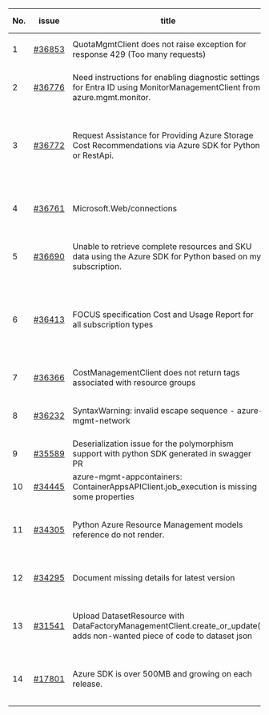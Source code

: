 | No. | issue | title | labels | assignees | bot advice | created date |
| ------ | ------ | ------ | ------ | ------ | ------ | :-----: |
|1|[#36853](https://github.com/Azure/azure-sdk-for-python/issues/36853)|QuotaMgmtClient does not raise exception for response 429 (Too many requests)|question, Mgmt, customer-reported, needs-team-attention|msyyc||2024-08-12|
|2|[#36776](https://github.com/Azure/azure-sdk-for-python/issues/36776)|Need instructions for enabling diagnostic settings for Entra ID using MonitorManagementClient from azure.mgmt.monitor.|question, Service Attention, Mgmt, customer-reported, needs-team-attention|ChenxiJiang333, msyyc|new comment|2024-08-06|
|3|[#36772](https://github.com/Azure/azure-sdk-for-python/issues/36772)|Request Assistance for Providing Azure Storage Cost Recommendations via Azure SDK for Python or RestApi.|question, Service Attention, Mgmt, customer-reported, needs-author-feedback, Cost Management - UsageDetailsAndExport|msyyc||2024-08-06|
|4|[#36761](https://github.com/Azure/azure-sdk-for-python/issues/36761)|Microsoft.Web/connections|question, Logic App, Service Attention, Mgmt, customer-reported, needs-team-attention|msyyc||2024-08-05|
|5|[#36690](https://github.com/Azure/azure-sdk-for-python/issues/36690)|Unable to retrieve complete resources and SKU data using the Azure SDK for Python based on my subscription.|question, Mgmt, customer-reported, needs-author-feedback, Resources|msyyc||2024-07-31|
|6|[#36413](https://github.com/Azure/azure-sdk-for-python/issues/36413)|FOCUS specification Cost and Usage Report for all subscription types|question, Service Attention, Mgmt, customer-reported, no-recent-activity, needs-author-feedback, Consumption - UsageDetailsAndExport|msyyc||2024-07-10|
|7|[#36366](https://github.com/Azure/azure-sdk-for-python/issues/36366)|CostManagementClient does not return tags associated with resource groups|question, Service Attention, Mgmt, customer-reported|msyyc|no reply > 7|2024-07-05|
|8|[#36232](https://github.com/Azure/azure-sdk-for-python/issues/36232)|SyntaxWarning: invalid escape sequence - azure-mgmt-network|question, Network, Mgmt, customer-reported, needs-team-attention|msyyc|new comment|2024-06-25|
|9|[#35589](https://github.com/Azure/azure-sdk-for-python/issues/35589)|Deserialization issue for the polymorphism support with python SDK generated in swagger PR|Autorest Issue, Mgmt|iscai-msft, msyyc|no reply > 7|2024-05-11|
|10|[#34445](https://github.com/Azure/azure-sdk-for-python/issues/34445)|azure-mgmt-appcontainers: ContainerAppsAPIClient.job_execution is missing some properties|Mgmt|msyyc|no reply > 7|2024-02-24|
|11|[#34305](https://github.com/Azure/azure-sdk-for-python/issues/34305)|Python Azure Resource Management models reference do not render.|Docs, question, ARM, Service Attention, Mgmt, customer-reported, needs-team-attention|msyyc|new comment|2024-02-13|
|12|[#34295](https://github.com/Azure/azure-sdk-for-python/issues/34295)|Document missing details for latest version|Docs, question, Service Attention, Mgmt, customer-reported, needs-team-attention|msyyc|no reply > 7|2024-02-13|
|13|[#31541](https://github.com/Azure/azure-sdk-for-python/issues/31541)|Upload DatasetResource with DataFactoryManagementClient.create_or_update() adds non-wanted piece of code to dataset json|question, Data Factory, Service Attention, Mgmt, customer-reported, needs-team-attention|msyyc|no reply > 7|2023-08-09|
|14|[#17801](https://github.com/Azure/azure-sdk-for-python/issues/17801)|Azure SDK is over 500MB and growing on each release.|question, Network, Mgmt, customer-reported, needs-team-attention, auto-close-exempt|iscai-msft, lmazuel, msyyc|no reply > 7|2021-04-05|
